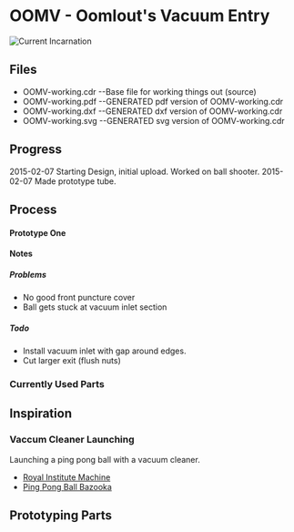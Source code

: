# OOMV - Oomlout's Vacuum Entry

![Current Incarnation](OOMV-working_420.jpg)

## Files

* OOMV-working.cdr	--Base file for working things out (source)
* OOMV-working.pdf	--GENERATED pdf version of OOMV-working.cdr
* OOMV-working.dxf	--GENERATED dxf version of OOMV-working.cdr
* OOMV-working.svg	--GENERATED svg version of OOMV-working.cdr

## Progress

2015-02-07 Starting Design, initial upload. Worked on ball shooter.
2015-02-07 Made prototype tube.
	
## Process
#### Prototype One

#### Notes
##### Problems
* No good front puncture cover
* Ball gets stuck at vacuum inlet section
##### Todo
* Install vacuum inlet with gap around edges.
* Cut larger exit (flush nuts)


### Currently Used Parts

	

## Inspiration

### Vaccum Cleaner Launching
Launching a ping pong ball with a vacuum cleaner.
* [Royal Institute Machine](https://www.youtube.com/watch?v=Rq62uPdKSWs)
* [Ping Pong Ball Bazooka](https://www.youtube.com/watch?v=ix0_xlDk2sQ)
	

## Prototyping Parts
